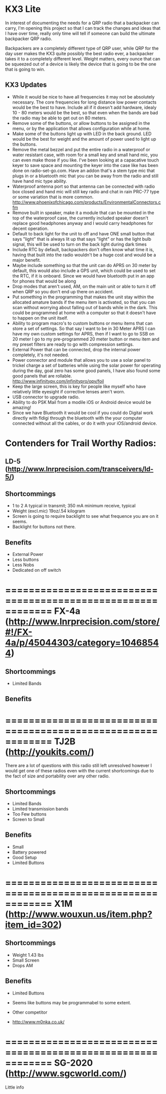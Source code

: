 KX3 Lite
======================================
In interest of documenting the needs for a QRP radio that a backpacker can carry, I'm opening this project so that I can track the changes and ideas that I have over time, really only time will tell if someone can build the ultimate backpacker QRP radio.

Backpackers are a completely different type of QRP user, while QRP for the day user makes the KX3 quite possibly the best radio ever, a backpacker takes it to a completely different level. Weight matters, every ounce that can be squeezed out of a device is likely the device that is going to be the one that is going to win.

KX3 Updates
-----------
- While it would be nice to have all frequencies it may not be absolutely necessary. The core frequencies for long distance low power contacts would be the best to have. Include all if it doesn't add hardware, idealy 10 - 80 meters would be the best, so that even when the bands are bad the radio may be able to get out on 80 meters.
- Remove some of the buttons, or allow buttons to be assigned in the menu, or by the application that allows configuration while at home.
- Make some of the buttons light up with LED in the back ground. LED would be the best for weight and the amount of power used to light up the buttons.
- Remove the metal bezzel and put the entire radio in a waterproof or water resistant case, with room for a small key and small hand mic, you can even make those if you like. I've been looking at a capacative touch keyer to save space and mounting the keyer into the case like has been done on radio-set-go.com. Have an addon that's a stem type mic that plugs in or a bluetooth mic that you can be away from the radio and still have hand mic type ability.
- Waterproof antenna port so that antenna can be connected with radio box closed and hand mic will still key radio and chat in rain PRC-77 type or some variation that is more common. http://www.phoenixofchicago.com/products/EnvironmentalConnectors.cfm
- Remove built in speaker, make it a module that can be mounted in the top of the waterproof case, the currently included speaker doesn't replace good headphones anyway and I would carry headphones for decent operation.
- Default to back light for the unit to off and have ONE small button that says "light" that is always lit up that says "light" or has the light bulb signal, this will be used to turn on the back light during dark times
- Include RTC by default, backpackers don't often know what time it is, having that built into the radio wouldn't be a huge cost and would be a major benefit.
- Maybe include something so that the unit can do APRS on 30 meter by default, this would also include a GPS unit, which could be used to set the RTC, if it is onboard. Since we would have bluetooth put in an app for phones that would be along
- Drop modes that aren't used, AM, on the main unit or able to turn it off when QRP so you don't end up there on accident.
- Put something in the programming that makes the unit stay within the allocated amature bands if the menu item is activated, so that you can scan without worrying about falling out of bands while in the dark. This could be programmed at home with a computer so that it doesn't have to happen on the unit itself.
- Ability to program macro's to custom buttons or menu items that can store a set of settings. So that say I want to be in 30 Meter APRS I can have my own custom settings for APRS, then if I want to go to SSB on 20 meter I go to my pre-programmed 20 meter button or menu item and my preset filters are ready to go with compression settings.
- External Power that can be connected, drop the internal power completely, it's not needed.
- Power connector and module that allows you to use a solar panel to trickel charge a set of batteries while using the solar power for operating during the day, goal zero has some good panels, I have also found some good panels that are rollable. http://www.infinitypv.com/infinitypro/opv/foil
- Keep the large screen, this is key for people like myself who have relatively little eyesight if corrective lenses aren't worn.
- USB connector to upgrade radio.
- Ability to do PSK Mail from a modile iOS or Android device would be amazing!
- Since we have Bluetooth it would be cool if you could do Digital work directly with fldigi through the bluetooth with the your computer connected without all the cables, or do it with your iOS/android device.

Contenders for Trail Worthy Radios:
============================================================
LD-5 (http://www.lnrprecision.com/transceivers/ld-5/)
------------------------------------------------------------
Shortcommings
-------------
- 1 to 2 A typical in transmit; 350 mA minimum receive, typical
- Weight (excl.mic) 19oz/.54 kilogram
- Screen is going to require backlight to see what frequence you are on it seems.
- Backlight for buttons not there.

Benefits
-------------
- External Power
- Less buttons
- Less Nobs
- Dedicated on off switch

============================================================
FX-4a (http://www.lnrprecision.com/store/#!/FX-4a/p/45044303/category=10468544)
============================================================
Shortcommings
-------------
- Limited Bands

Benefits
-------------

============================================================
TJ2B (http://youkits.com/)
============================================================
There are a lot of questions with this radio still left unresolved however I would get one of these radios
even with the current shortcomings due to the fact of size and portability over any other radio.

Shortcommings
-------------------
- Limited Bands
- Limited transmission bands
- Too Few buttons
- Screen to Small

Benefits
---------------
- Small
- Battery powered
- Good Setup
- Limited Buttons

============================================================
X1M (http://www.wouxun.us/item.php?item_id=302)
============================================================
Shortcommings
-------------
- Weight 1.43 lbs
- Small Screen
- Drops AM

Benefits
-------------
- Limited Buttons
- Seems like buttons may be programmabel to some extent.

- Other competitor
- http://www.m0nka.co.uk/

============================================================
SG-2020 (http://www.sgcworld.com/)
============================================================
Little info
